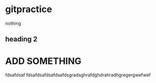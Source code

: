 # gitpractice
nothing
## heading 2
# ADD SOMETHING
fdsafdsaf
fdsafdsafdsafdsafdsgradsghrafdghdrahradhgregergwefwef